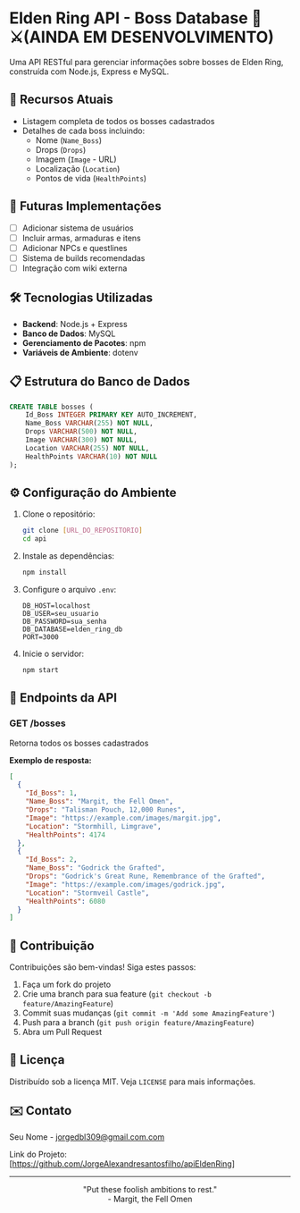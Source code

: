 # Elden Ring API - Boss Database 🏰⚔️(AINDA EM DESENVOLVIMENTO)

Uma API RESTful para gerenciar informações sobre bosses de Elden Ring, construída com Node.js, Express e MySQL.

## 📌 Recursos Atuais

- Listagem completa de todos os bosses cadastrados
- Detalhes de cada boss incluindo:
  - Nome (`Name_Boss`)
  - Drops (`Drops`)
  - Imagem (`Image` - URL)
  - Localização (`Location`)
  - Pontos de vida (`HealthPoints`)

## 🚀 Futuras Implementações

- [ ] Adicionar sistema de usuários
- [ ] Incluir armas, armaduras e itens
- [ ] Adicionar NPCs e questlines
- [ ] Sistema de builds recomendadas
- [ ] Integração com wiki externa

## 🛠️ Tecnologias Utilizadas

- **Backend**: Node.js + Express
- **Banco de Dados**: MySQL
- **Gerenciamento de Pacotes**: npm
- **Variáveis de Ambiente**: dotenv

## 📋 Estrutura do Banco de Dados

```sql
CREATE TABLE bosses (
    Id_Boss INTEGER PRIMARY KEY AUTO_INCREMENT,
    Name_Boss VARCHAR(255) NOT NULL,
    Drops VARCHAR(500) NOT NULL, 
    Image VARCHAR(300) NOT NULL,
    Location VARCHAR(255) NOT NULL,
    HealthPoints VARCHAR(10) NOT NULL
);
```

## ⚙️ Configuração do Ambiente

1. Clone o repositório:
   ```bash
   git clone [URL_DO_REPOSITORIO]
   cd api
   ```

2. Instale as dependências:
   ```bash
   npm install
   ```

3. Configure o arquivo `.env`:
   ```env
   DB_HOST=localhost
   DB_USER=seu_usuario
   DB_PASSWORD=sua_senha
   DB_DATABASE=elden_ring_db
   PORT=3000
   ```

4. Inicie o servidor:
   ```bash
   npm start
   ```

## 📡 Endpoints da API

### GET /bosses
Retorna todos os bosses cadastrados

**Exemplo de resposta:**
```json
[
  {
    "Id_Boss": 1,
    "Name_Boss": "Margit, the Fell Omen",
    "Drops": "Talisman Pouch, 12,000 Runes",
    "Image": "https://example.com/images/margit.jpg",
    "Location": "Stormhill, Limgrave",
    "HealthPoints": 4174
  },
  {
    "Id_Boss": 2,
    "Name_Boss": "Godrick the Grafted",
    "Drops": "Godrick's Great Rune, Remembrance of the Grafted",
    "Image": "https://example.com/images/godrick.jpg",
    "Location": "Stormveil Castle",
    "HealthPoints": 6080
  }
]
```

## 🤝 Contribuição

Contribuições são bem-vindas! Siga estes passos:

1. Faça um fork do projeto
2. Crie uma branch para sua feature (`git checkout -b feature/AmazingFeature`)
3. Commit suas mudanças (`git commit -m 'Add some AmazingFeature'`)
4. Push para a branch (`git push origin feature/AmazingFeature`)
5. Abra um Pull Request

## 📄 Licença

Distribuído sob a licença MIT. Veja `LICENSE` para mais informações.

## ✉️ Contato

Seu Nome - jorgedbl309@gmail.com.com

Link do Projeto: [https://github.com/JorgeAlexandresantosfilho/apiEldenRing]

---

<p align="center">
  "Put these foolish ambitions to rest." <br>
  - Margit, the Fell Omen
</p>
